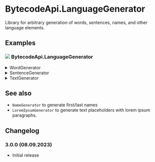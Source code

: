 # BytecodeApi.LanguageGenerator

Library for arbitrary generation of words, sentences, names, and other language elements.

## Examples

### ![](http://bytecode77.com/public/vs/namespace.png) BytecodeApi.LanguageGenerator

<details>
<summary>WordGenerator</summary>

Generate a random word. The number of characters and the chance of two consecutive consonants or vocals can be specified in the constructor of `WordGenerator`.

```
WordGenerator wordGenerator = new()
{
	MinLength = 3,
	MaxLength = 10,
	DoubleConsonantChance = .1,
	DoubleVovelChance = .1
};

string randomWord = wordGenerator.Generate();
```
</details>

<details>
<summary>SentenceGenerator</summary>

Generate a random sentence. A `WordGenerator` is passed to this instance that generates each word. Additional settings, like how many commas are inserted, can be configured in the constructor of `SentenceGenerator`.

```
WordGenerator wordGenerator = ...;

SentenceGenerator sentenceGenerator = new()
{
	WordGenerator = wordGenerator,
	MinWords = 3,
	MaxWords = 10,
	CommaChance = .2,
	FinishPunctuation = new[] { '.', '.', '.', '?', '!' }
};

string randomSentence = sentenceGenerator.Generate();
```
</details>

<details>
<summary>TextGenerator</summary>

Generate random text with multiple sentences. A `SentenceGenerator` is passed to this instance that generates each sentence. Additional settings, like how many sentences are used, can be configured in the constructor of `TextGenerator`.

```
SentenceGenerator sentenceGenerator = ...;

TextGenerator textGenerator = new()
{
	SentenceGenerator = sentenceGenerator,
	MinSentenceCount = 10,
	MinSentenceCount = 20,
	LineBreakChance = 0,
	ParagraphChance = .1
};

string randomText = textGenerator.Generate();
```
</details>

## See also

* `NameGenerator` to generate first/last names
* `LoremIpsumGenerator` to generate text placeholders with lorem ipsum paragraphs.

## Changelog

### 3.0.0 (08.09.2023)

* Initial release